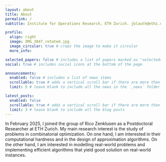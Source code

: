 ```yaml
---
layout: about
title: About
permalink: /
subtitle: Institute for Operations Research, ETH Zurich. jblauth@ethz.ch

profile:
  align: right
  image: IMG_3847_rotated.jpg
  image_circular: true # crops the image to make it circular
  more_info:

selected_papers: false # includes a list of papers marked as "selected={true}"
social: true # includes social icons at the bottom of the page

announcements:
  enabled: false # includes a list of news items
  scrollable: true # adds a vertical scroll bar if there are more than 3 news items
  limit: 5 # leave blank to include all the news in the `_news` folder

latest_posts:
  enabled: false
  scrollable: true # adds a vertical scroll bar if there are more than 3 new posts items
  limit: 3 # leave blank to include all the blog posts
---
```


In February 2025, I joined the group of Rico Zenklusen as a Postdoctoral Researcher at ETH Zurich. My main research interest is the study of problems in combinatorial optimization. On one hand, I am interested in their computational hardness and in the design of approximation algorithms. On the other hand, I am interested in modelling real-world problems and implementing efficient algorithms that yield good solution on real-world instances.
